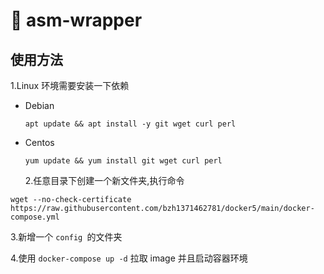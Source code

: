﻿# 🚢 asm-wrapper

## 使用方法

1.Linux 环境需要安装一下依赖

- Debian

  `apt update && apt install -y git wget curl perl`

- Centos

  `yum update && yum install git wget curl perl`

  2.任意目录下创建一个新文件夹,执行命令

`wget --no-check-certificate https://raw.githubusercontent.com/bzh1371462781/docker5/main/docker-compose.yml`

3.新增一个 `config `的文件夹

4.使用 `docker-compose up -d` 拉取 image 并且启动容器环境

